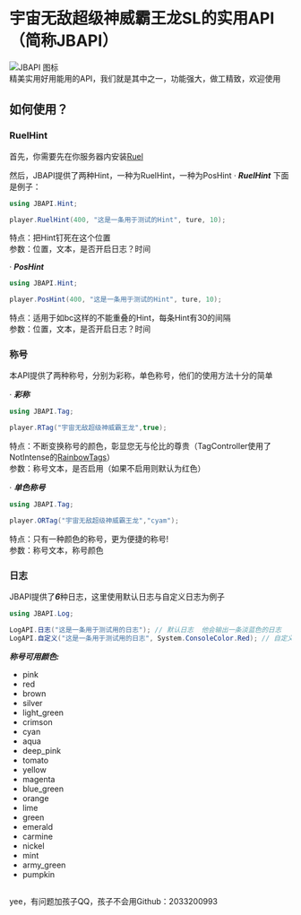 # 宇宙无敌超级神威霸王龙SL的实用API（简称JBAPI）
 ![JBAPI 图标](https://github.com/Carl-Frellett/ThepracticalAPIoftheUniverseInvincibleSuperGodMightyTyrannosaurusRexSL/blob/main/Icon.png#pic_center )<br>
精美实用好用能用的API，我们就是其中之一，功能强大，做工精致，欢迎使用
## 如何使用？
### RuelHint
首先，你需要先在你服务器内安装[Ruel](https://github.com/Ruemena/RueI)

然后，JBAPI提供了两种Hint，一种为RuelHint，一种为PosHint
· ***RuelHint***
下面是例子：
``` csharp
using JBAPI.Hint;

player.RuelHint(400, "这是一条用于测试的Hint", ture, 10);
```
特点：把Hint钉死在这个位置  
参数：位置，文本，是否开启日志？时间

· ***PosHint***
``` csharp
using JBAPI.Hint;

player.PosHint(400, "这是一条用于测试的Hint", ture, 10);
```
特点：适用于如bc这样的不能重叠的Hint，每条Hint有30的间隔  
参数：位置，文本，是否开启日志？时间

### 称号
本API提供了两种称号，分别为彩称，单色称号，他们的使用方法十分的简单

· ***彩称***
``` csharp
using JBAPI.Tag;

player.RTag("宇宙无敌超级神威霸王龙",true);
```
特点：不断变换称号的颜色，彰显您无与伦比的尊贵（TagController使用了NotIntense的[RainbowTags](https://github.com/NotIntense/RainbowTags)）  
参数：称号文本，是否启用（如果不启用则默认为红色）

· ***单色称号***
``` csharp
using JBAPI.Tag;

player.ORTag("宇宙无敌超级神威霸王龙","cyam");
```
特点：只有一种颜色的称号，更为便捷的称号!  
参数：称号文本，称号颜色

### 日志
JBAPI提供了***6***种日志，这里使用默认日志与自定义日志为例子
``` csharp
using JBAPI.Log;

LogAPI.日志("这是一条用于测试用的日志"); // 默认日志  他会输出一条淡蓝色的日志
LogAPI.自定义("这是一条用于测试用的日志", System.ConsoleColor.Red); // 自定义颜色日志  他会输出一条指定颜色（示例为红色）的日志
``` 

***称号可用颜色:***
* pink
* red
* brown
* silver
* light_green
* crimson
* cyan
* aqua
* deep_pink
* tomato
* yellow
* magenta
* blue_green
* orange
* lime
* green
* emerald
* carmine
* nickel
* mint
* army_green
* pumpkin
##
yee，有问题加孩子QQ，孩子不会用Github：2033200993

